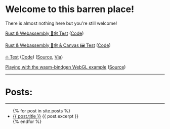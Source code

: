 # Welcome to this barren place!

There is almost nothing here but you're still welcome!

[Rust & Webassembly 🦀🕸 Test](rustwasm.html) ([Code](https://github.com/Apromixately/rustwasm/tree/master/simple))

[Rust & Webassembly 🦀🕸 & Canvas 🖼️ Test](rustwasm2.html) ([Code](https://github.com/Apromixately/rustwasm/tree/master/canvas))

[🔥 Test](rustwasm3.html) ([Code](https://github.com/Apromixately/rustwasm/tree/master/fire)) ([Source](https://codepen.io/svkaiser/pen/xXmOvY), [Via](https://fabiensanglard.net/doom_fire_psx/))

[Playing with the wasm-bindgen WebGL example](rustwasm_square.html) ([Source](https://github.com/rustwasm/wasm-bindgen/tree/master/examples/webgl))

---
# Posts:
---
<ul>
  {% for post in site.posts %}
    <li>
      <a href="{{ post.url }}">{{ post.title }}</a>
      {{ post.excerpt }}
    </li>
  {% endfor %}
</ul>
